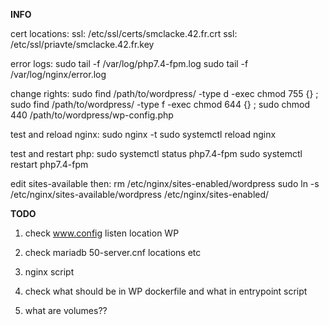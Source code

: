 
**INFO**

cert locations:
ssl: /etc/ssl/certs/smclacke.42.fr.crt
ssl: /etc/ssl/priavte/smclacke.42.fr.key

error logs:
sudo tail -f /var/log/php7.4-fpm.log
sudo tail -f /var/log/nginx/error.log

change rights:
sudo find /path/to/wordpress/ -type d -exec chmod 755 {} \;
sudo find /path/to/wordpress/ -type f -exec chmod 644 {} \;
sudo chmod 440 /path/to/wordpress/wp-config.php

test and reload nginx:
sudo nginx -t
sudo systemctl reload nginx

test and restart php:
sudo systemctl status php7.4-fpm
sudo systemctl restart php7.4-fpm

edit sites-available then:
rm /etc/nginx/sites-enabled/wordpress
sudo ln -s /etc/nginx/sites-available/wordpress /etc/nginx/sites-enabled/


**TODO**

1) check www.config listen location WP
2) check mariadb 50-server.cnf locations etc
3) nginx script
4) check what should be in WP dockerfile and what in entrypoint script

5) what are volumes??